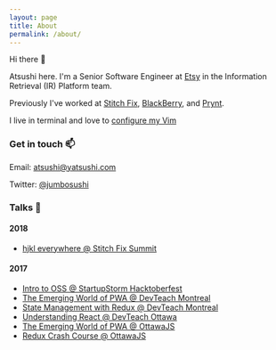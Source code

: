 ```yaml
---
layout: page
title: About
permalink: /about/
---
```


Hi there :wave:

Atsushi here. I'm a Senior Software Engineer at [Etsy](https://www.etsy.com) in the Information Retrieval (IR) Platform team.

Previously I've worked at [Stitch Fix](http://stitchfix.com/), [BlackBerry](https://ca.blackberry.com/), and [Prynt](https://www.prynt.co/).

I live in terminal and love to [configure my Vim](https://github.com/jumbosushi/dotfiles/blob/master/.vimrc)

### Get in touch :mailbox:

Email: [atsushi@yatsushi.com](mailto:atsushi@yatsushi.com)

Twitter: [@jumbosushi](https://twitter.com/jumbosushi)

### Talks :microphone:

#### 2018
- [hjkl everywhere @ Stitch Fix Summit](https://slides.com/jumbosushi/hjkl-everywhere)

#### 2017
- [Intro to OSS @ StartupStorm Hacktoberfest](http://slides.com/jumbosushi/intro-to-oss)
- [The Emerging World of PWA @ DevTeach Montreal](http://slides.com/jumbosushi/the-emerging-world-of-pwa-devteach)
- [State Management with Redux @ DevTeach Montreal](http://slides.com/jumbosushi/state-management-with-redux)
- [Understanding React @ DevTeach Ottawa](http://slides.com/jumbosushi/understanding-react)
- [The Emerging World of PWA @ OttawaJS](http://slides.com/jumbosushi/the-emerging-world-of-pwa)
- [Redux Crash Course @ OttawaJS](http://slides.com/jumbosushi/redux-crash-course)


